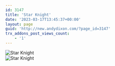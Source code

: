 ```yaml
---
id: 3147
title: 'Star Knight'
date: '2023-03-17T13:45:37+00:00'
layout: page
guid: 'http://new.andydixon.com/?page_id=3147'
trx_addons_post_views_count:
    - '1'
---
```


![Star Knight](https://i0.wp.com/assets.g8x2.ldn.idrivee2-23.com/posters/Star%20Knight%2001.jpg?w=1200&ssl=1 "Star Knight")  
![Star Knight](https://i0.wp.com/assets.g8x2.ldn.idrivee2-23.com/posters/Star%20Knight%2002.jpg?w=1200&ssl=1 "Star Knight")